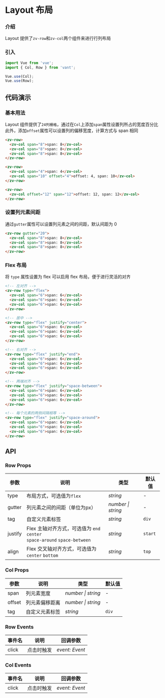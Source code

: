 # Layout 布局

### 介绍

Layout 提供了`zv-row`和`zv-col`两个组件来进行行列布局

### 引入

```js
import Vue from 'vue';
import { Col, Row } from 'vant';

Vue.use(Col);
Vue.use(Row);
```

## 代码演示

### 基本用法

Layout 组件提供了`24列栅格`，通过在`Col`上添加`span`属性设置列所占的宽度百分比    
此外，添加`offset`属性可以设置列的偏移宽度，计算方式与 span 相同

```html
<zv-row>
  <zv-col span="8">span: 8</zv-col>
  <zv-col span="8">span: 8</zv-col>
  <zv-col span="8">span: 8</zv-col>
</zv-row>

<zv-row>
  <zv-col span="4">span: 4</zv-col>
  <zv-col span="10" offset="4">offset: 4, span: 10</zv-col>
</zv-row>

<zv-row>
  <zv-col offset="12" span="12">offset: 12, span: 12</zv-col>
</zv-row>
```

### 设置列元素间距

通过`gutter`属性可以设置列元素之间的间距，默认间距为 0

```html
<zv-row gutter="20">
  <zv-col span="8">span: 8</zv-col>
  <zv-col span="8">span: 8</zv-col>
  <zv-col span="8">span: 8</zv-col>
</zv-row>
```

### Flex 布局

将 `type` 属性设置为 flex 可以启用 flex 布局，便于进行灵活的对齐

```html
<!-- 左对齐 -->
<zv-row type="flex">
  <zv-col span="6">span: 6</zv-col>
  <zv-col span="6">span: 6</zv-col>
  <zv-col span="6">span: 6</zv-col>
</zv-row>

<!-- 居中 -->
<zv-row type="flex" justify="center">
  <zv-col span="6">span: 6</zv-col>
  <zv-col span="6">span: 6</zv-col>
  <zv-col span="6">span: 6</zv-col>
</zv-row>

<!-- 右对齐 -->
<zv-row type="flex" justify="end">
  <zv-col span="6">span: 6</zv-col>
  <zv-col span="6">span: 6</zv-col>
  <zv-col span="6">span: 6</zv-col>
</zv-row>

<!-- 两端对齐 -->
<zv-row type="flex" justify="space-between">
  <zv-col span="6">span: 6</zv-col>
  <zv-col span="6">span: 6</zv-col>
  <zv-col span="6">span: 6</zv-col>
</zv-row>

<!-- 每个元素的两侧间隔相等 -->
<zv-row type="flex" justify="space-around">
  <zv-col span="6">span: 6</zv-col>
  <zv-col span="6">span: 6</zv-col>
  <zv-col span="6">span: 6</zv-col>
</zv-row>
```

## API

### Row Props

| 参数 | 说明 | 类型 | 默认值 |
|------|------|------|------|
| type | 布局方式，可选值为`flex` | *string* | - |
| gutter | 列元素之间的间距（单位为px） | *number \| string* | - |
| tag | 自定义元素标签 | *string* | `div` |
| justify | Flex 主轴对齐方式，可选值为 `end` `center` <br> `space-around` `space-between` | *string* | `start` |
| align | Flex 交叉轴对齐方式，可选值为 `center` `bottom` | *string* | `top` |

### Col Props

| 参数 | 说明 | 类型 | 默认值 |
|------|------|------|------|
| span | 列元素宽度 | *number \| string* | - |
| offset | 列元素偏移距离 | *number \| string* | - |
| tag | 自定义元素标签 | *string* | `div` |

### Row Events

| 事件名 | 说明 | 回调参数 |
|------|------|------|
| click | 点击时触发 | *event: Event* |

### Col Events

| 事件名 | 说明 | 回调参数 |
|------|------|------|
| click | 点击时触发 | *event: Event* |
